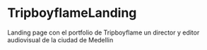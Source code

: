 # TripboyflameLanding
Landing page con el portfolio de Tripboyflame un director y editor audiovisual de la ciudad de Medellin
